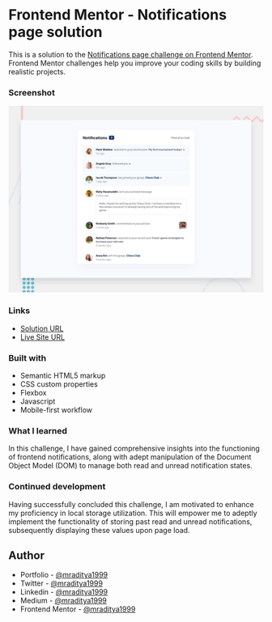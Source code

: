 # Frontend Mentor - Notifications page solution

This is a solution to the [Notifications page challenge on Frontend Mentor](https://www.frontendmentor.io/challenges/notifications-page-DqK5QAmKbC). Frontend Mentor challenges help you improve your coding skills by building realistic projects.

### Screenshot

[![Design preview for the Notifications page coding challenge](./design/desktop-preview.jpg)](https://fm-25-notifications-page.netlify.app)

### Links

- [Solution URL](https://www.frontendmentor.io/solutions/notifications-page-Zk-t5Qm8GV)
- [Live Site URL](https://fm-25-notifications-page.netlify.app)

### Built with

- Semantic HTML5 markup
- CSS custom properties
- Flexbox
- Javascript
- Mobile-first workflow

### What I learned

In this challenge, I have gained comprehensive insights into the functioning of frontend notifications, along with adept manipulation of the Document Object Model (DOM) to manage both read and unread notification states.

### Continued development

Having successfully concluded this challenge, I am motivated to enhance my proficiency in local storage utilization. This will empower me to adeptly implement the functionality of storing past read and unread notifications, subsequently displaying these values upon page load.

## Author

- Portfolio - [@mraditya1999](https://www.adityayadav.live)
- Twitter - [@mraditya1999](https://twitter.com/mraditya1999)
- Linkedin - [@mraditya1999](https://www.linkedin.com/in/mraditya1999/)
- Medium - [@mraditya1999](https://medium.com/@mraditya1999)
- Frontend Mentor - [@mraditya1999](https://www.frontendmentor.io/profile/Aditya-oss-creator)
